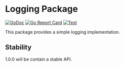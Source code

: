 # Logging Package

[![GoDoc](https://godoc.org/github.com/portcullis/logging?status.svg)](https://godoc.org/github.com/portcullis/logging)
[![Go Report Card](https://goreportcard.com/badge/github.com/portcullis/logging)](https://goreportcard.com/report/github.com/portcullis/logging) 
[![Test](https://github.com/portcullis/logging/actions/workflows/test.yml/badge.svg)](https://github.com/portcullis/logging/actions/workflows/test.yml)

This package provides a simple logging implementation.

## Stability

1.0.0 will be contain a stable API.
